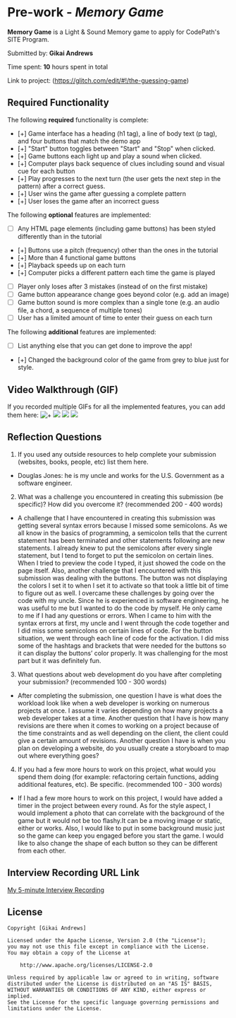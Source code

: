 
# Pre-work - *Memory Game*

**Memory Game** is a Light & Sound Memory game to apply for CodePath's SITE Program. 

Submitted by: **Gikai Andrews**

Time spent: **10** hours spent in total

Link to project: (https://glitch.com/edit/#!/the-guessing-game)

## Required Functionality

The following **required** functionality is complete:

* [+] Game interface has a heading (h1 tag), a line of body text (p tag), and four buttons that match the demo app
* [+] "Start" button toggles between "Start" and "Stop" when clicked. 
* [+] Game buttons each light up and play a sound when clicked. 
* [+] Computer plays back sequence of clues including sound and visual cue for each button
* [+] Play progresses to the next turn (the user gets the next step in the pattern) after a correct guess. 
* [+] User wins the game after guessing a complete pattern
* [+] User loses the game after an incorrect guess

The following **optional** features are implemented:

* [ ] Any HTML page elements (including game buttons) has been styled differently than in the tutorial
* [+] Buttons use a pitch (frequency) other than the ones in the tutorial
* [+] More than 4 functional game buttons
* [+] Playback speeds up on each turn
* [+] Computer picks a different pattern each time the game is played
* [ ] Player only loses after 3 mistakes (instead of on the first mistake)
* [ ] Game button appearance change goes beyond color (e.g. add an image)
* [ ] Game button sound is more complex than a single tone (e.g. an audio file, a chord, a sequence of multiple tones)
* [ ] User has a limited amount of time to enter their guess on each turn

The following **additional** features are implemented:

- [ ] List anything else that you can get done to improve the app!
- [+] Changed the background color of the game from grey to blue just for style.
## Video Walkthrough (GIF)

If you recorded multiple GIFs for all the implemented features, you can add them here:
![+](https://media.giphy.com/media/Rtb75XKHyqNaFVUxiY/giphy.gif)
![](gif2-link-here)
![](gif3-link-here)
![](gif4-link-here)

## Reflection Questions
1. If you used any outside resources to help complete your submission (websites, books, people, etc) list them here. 
-  Douglas Jones: he is my uncle and works for the U.S. Government as a software engineer.

2. What was a challenge you encountered in creating this submission (be specific)? How did you overcome it? (recommended 200 - 400 words) 
- A challenge that I have encountered in creating this submission was getting several syntax errors because I missed some semicolons. As we all know in the basics of programming, a semicolon tells that the current statement has been terminated and other statements following are new statements. I already knew to put the semicolons after every single statement, but I tend to forget to put the semicolon on certain lines. When I tried to preview the code I typed, it just showed the code on the page itself. Also, another challenge that I encountered with this submission was dealing with the buttons. The button was not displaying the colors I set it to when I set it to activate so that took a little bit of time to figure out as well. I overcame these challenges by going over the code with my uncle. Since he is experienced in software engineering, he was useful to me but I wanted to do the code by myself. He only came to me if I had any questions or errors. When I came to him with the syntax errors at first, my uncle and I went through the code together and I did miss some semicolons on certain lines of code. For the button situation, we went through each line of code for the  activation. I did miss some of the hashtags and brackets that were needed for the buttons so it can display the buttons’ color properly. It was challenging for the most part but it was definitely fun.

3. What questions about web development do you have after completing your submission? (recommended 100 - 300 words) 
- After completing the submission, one question I have is what does the workload look like when a web developer is working on numerous projects at once. I assume it varies depending on how many projects a web developer takes at a time. Another question that I have is how many revisions are there when it comes to working on a project because of the time constraints and as well depending on the client, the client could give a certain amount of revisions. Another question I have is when you plan on developing a website, do you usually create a storyboard to map out where everything goes?  


4. If you had a few more hours to work on this project, what would you spend them doing (for example: refactoring certain functions, adding additional features, etc). Be specific. (recommended 100 - 300 words) 
- If I had a few more hours to work on this project, I would have added a timer in the project between every round. As for the style aspect, I would implement a photo that can correlate with the background of the game but it would not be too flashy.It can be a moving image or static, either or works. Also, I would like to put in some background music just so the game can keep you engaged before you start the game. I would like to also change the shape of each button so they can be different from each other.



## Interview Recording URL Link

[My 5-minute Interview Recording](your-link-here)


## License

    Copyright [Gikai Andrews]

    Licensed under the Apache License, Version 2.0 (the "License");
    you may not use this file except in compliance with the License.
    You may obtain a copy of the License at

        http://www.apache.org/licenses/LICENSE-2.0

    Unless required by applicable law or agreed to in writing, software
    distributed under the License is distributed on an "AS IS" BASIS,
    WITHOUT WARRANTIES OR CONDITIONS OF ANY KIND, either express or implied.
    See the License for the specific language governing permissions and
    limitations under the License.
